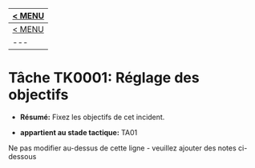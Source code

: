 |[< MENU](../../README.md)|
|---|
|[< MENU](../README.md)|
|---|
# Tâche TK0001: Réglage des objectifs

* **Résumé:** Fixez les objectifs de cet incident.

* **appartient au stade tactique:** TA01

Ne pas modifier au-dessus de cette ligne - veuillez ajouter des notes ci-dessous